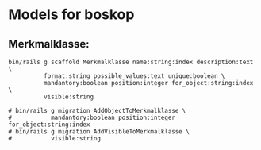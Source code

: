 Models for boskop
=================

Merkmalklasse:
--------------

    bin/rails g scaffold Merkmalklasse name:string:index description:text \
              format:string possible_values:text unique:boolean \
              mandantory:boolean position:integer for_object:string:index \
              visible:string

    # bin/rails g migration AddObjectToMerkmalklasse \
    #           mandantory:boolean position:integer for_object:string:index
    # bin/rails g migration AddVisibleToMerkmalklasse \
    #           visible:string
